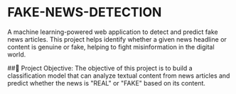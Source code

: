 # FAKE-NEWS-DETECTION
A machine learning-powered web application to detect and predict fake news articles. This project helps identify whether a given news headline or content is genuine or fake, helping to fight misinformation in the digital world.

##🎯 Project Objective:
The objective of this project is to build a classification model that can analyze textual content from news articles and predict whether the news is "REAL" or "FAKE" based on its content.
